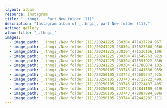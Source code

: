 ```yaml
---
layout: album
resource: instagram
title: "_.thngi_ - Part New folder (11)"
description: "Instagram album of _.thngi_, part New folder (11)."
active: gallery
album-title: "_.thngi_"
images:
  - image_path: _.thngi_/New folder (11)/20241225_230304_471417724_967249992124915_446601697730512243_n.jpg
  - image_path: _.thngi_/New folder (11)/20241225_230304_471523868_956654156381680_5783406164815938085_n.jpg
  - image_path: _.thngi_/New folder (11)/20241225_230304_471536156_1093703458905170_853249843612049161_n.jpg
  - image_path: _.thngi_/New folder (11)/20241225_230304_471549763_922878349558335_7666823876251337001_n.jpg
  - image_path: _.thngi_/New folder (11)/20241225_230304_471591922_836081188548488_1297923406843243337_n.jpg
  - image_path: _.thngi_/New folder (11)/20241225_230304_471780074_1024348162788187_4985764128550172240_n.jpg
  - image_path: _.thngi_/New folder (11)/20250105_233743_472441336_935660565324567_576452383326699979_n.jpg
  - image_path: _.thngi_/New folder (11)/20250105_233743_472609247_925307163125410_6770470506064935340_n.jpg
  - image_path: _.thngi_/New folder (11)/20250105_233743_472722722_499362752669206_5038765695487237885_n.jpg
  - image_path: _.thngi_/New folder (11)/20250105_233743_472724437_485365657941315_5158943208098436129_n.jpg
  - image_path: _.thngi_/New folder (11)/20250105_233743_472841109_619066710581721_242276756004513902_n.jpg
  - image_path: _.thngi_/New folder (11)/20250105_233743_472887894_886604103630040_1512224778835186366_n.jpg
  - image_path: _.thngi_/New folder (11)/20250105_233744_472442282_1112888876674164_6584647596076141410_n.jpg
---
```

